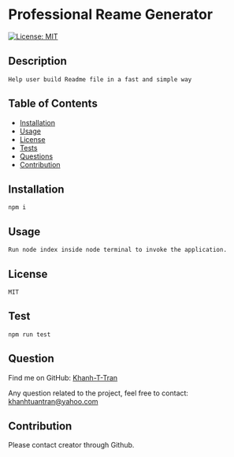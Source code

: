 
# Professional Reame Generator
  [![License: MIT](https://img.shields.io/badge/License-MIT-yellow.svg)](https://opensource.org/licenses/MIT)
  
## Description
    Help user build Readme file in a fast and simple way

## Table of Contents
  * [Installation](#installation)
  * [Usage](#usage)
  * [License](#license)
  * [Tests](#tests)
  * [Questions](#questions)
  * [Contribution](#contribution)
 
## Installation
    npm i
    
## Usage
    Run node index inside node terminal to invoke the application.
    
## License    
    MIT

## Test
    npm run test

## Question


Find me on GitHub: [Khanh-T-Tran](https://github.com/Khanh-T-Tran)<br />


Any question related to the project, feel free to contact:
  khanhtuantran@yahoo.com

## Contribution
  Please contact creator through Github.

